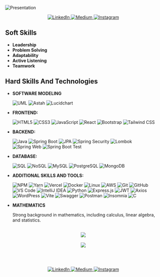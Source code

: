 ![Presentation](./intro-git.gif)
<p align="center">
  <a href="https://www.linkedin.com/in/jeanevenx">
    <img src="https://img.shields.io/badge/LinkedIn-0077B5?logo=linkedin&logoColor=white&style=flat" alt="LinkedIn">
  </a>
  <a href="https://medium.com/@jeanevenx/">
    <img src="https://img.shields.io/badge/Medium-12100E?logo=medium&logoColor=white&style=flat)](https://medium.com/@jeanevenx/" alt="Medium">
  </a>
  <a href="https://www.instagram.com/jeanevenx/">
    <img src="https://img.shields.io/badge/Instagram-E4405F?logo=instagram&logoColor=white&style=flat" alt="Instagram">
  </a>
</p>

## Soft Skills
- **Leadership**
- **Problem Solving**  
- **Adaptability**
- **Active Listening**
- **Teamwork**


## Hard Skills And Technologies
- **SOFTWARE MODELING**
  
  ![UML](https://img.shields.io/badge/-UML-5B47A4?style=flat)
  ![Astah](https://img.shields.io/badge/-Astah-2CB5E9?style=flat)
  ![Lucidchart](https://img.shields.io/badge/-Lucidchart-FB9A00?style=flat)


- **FRONTEND:**
  
  ![HTML5](https://img.shields.io/badge/-HTML5-E34F26?logo=html5&logoColor=white&style=flat)
  ![CSS3](https://img.shields.io/badge/-CSS3-1572B6?logo=css3&logoColor=white&style=flat)
  ![JavaScript](https://img.shields.io/badge/-JavaScript-F7DF1E?logo=javascript&logoColor=black&style=flat)
  ![React](https://img.shields.io/badge/-React-61DAFB?logo=react&logoColor=black&style=flat)
  ![Bootstrap](https://img.shields.io/badge/-Bootstrap-7952B3?logo=bootstrap&logoColor=white&style=flat)
  ![Tailwind CSS](https://img.shields.io/badge/-Tailwind_CSS-38B2AC?logo=tailwind-css&logoColor=white&style=flat)


- **BACKEND:**
  
  ![Java](https://img.shields.io/badge/-Java-007396?logo=java&logoColor=white&style=flat)
  ![Spring Boot](https://img.shields.io/badge/-Spring_Boot-6DB33F?logo=spring-boot&logoColor=white&style=flat)
  ![JPA](https://img.shields.io/badge/-JPA-5B67D8?logo=java&logoColor=white&style=flat)
  ![Spring Security](https://img.shields.io/badge/-Spring_Security-6DB33F?logo=spring&logoColor=white&style=flat)
  ![Lombok](https://img.shields.io/badge/-Lombok-BCB88A?logo=lombok&logoColor=black&style=flat)
  ![Spring Web](https://img.shields.io/badge/-Spring_Web-6DB33F?logo=spring&logoColor=white&style=flat)
  ![Spring Boot Test](https://img.shields.io/badge/Spring_Boot_Test-3.1.1-green)





- **DATABASE:**
  
  ![SQL](https://img.shields.io/badge/-SQL-003B57?logo=sql&logoColor=white&style=flat)
  ![NoSQL](https://img.shields.io/badge/-NoSQL-4DB33D?logo=mongodb&logoColor=white&style=flat)
  ![MySQL](https://img.shields.io/badge/-MySQL-4479A1?logo=mysql&logoColor=white&style=flat)
  ![PostgreSQL](https://img.shields.io/badge/-PostgreSQL-336791?logo=postgresql&logoColor=white&style=flat)
  ![MongoDB](https://img.shields.io/badge/-MongoDB-47A248?logo=mongodb&logoColor=white&style=flat)

- **ADDITIONAL SKILLS AND TOOLS:**

  ![NPM](https://img.shields.io/badge/-NPM-CB3837?logo=npm&logoColor=white&style=flat)
  ![Yarn](https://img.shields.io/badge/-Yarn-2C8EBB?logo=yarn&logoColor=white&style=flat)
  ![Vercel](https://img.shields.io/badge/-Vercel-000000?logo=vercel&logoColor=white&style=flat)
  ![Docker](https://img.shields.io/badge/-Docker-2496ED?logo=docker&logoColor=white&style=flat)
  ![Linux](https://img.shields.io/badge/-Linux-FCC624?logo=linux&logoColor=black&style=flat)
  ![AWS](https://img.shields.io/badge/-AWS-232F3E?logo=amazon-aws&logoColor=white&style=flat)
  ![Git](https://img.shields.io/badge/-Git-F05032?logo=git&logoColor=white&style=flat)
  ![GitHub](https://img.shields.io/badge/-GitHub-181717?logo=github&logoColor=white&style=flat)
  ![VS Code](https://img.shields.io/badge/-VS_Code-007ACC?logo=visual-studio-code&logoColor=white&style=flat)
  ![IntelliJ IDEA](https://img.shields.io/badge/-IntelliJ_IDEA-000000?logo=intellij-idea&logoColor=white&style=flat)
  ![Python](https://img.shields.io/badge/-Python-3776AB?logo=python&logoColor=white&style=flat)
 ![Express.js](https://img.shields.io/badge/-Express.js-000000?logo=express&logoColor=white&style=flat)
 ![JWT](https://img.shields.io/badge/-JWT-000000?logo=json-web-tokens&logoColor=white&style=flat)
 ![Axios](https://img.shields.io/badge/-Axios-5A67D8?logo=axios&logoColor=white&style=flat)
 ![WordPress](https://img.shields.io/badge/-WordPress-21759B?logo=wordpress&logoColor=white&style=flat)
 ![Vite](https://img.shields.io/badge/-Vite-646CFF?logo=vite&logoColor=white&style=flat)
 ![Swagger](https://img.shields.io/badge/-Swagger-85EA2D?logo=swagger&logoColor=black&style=flat)
![Postman](https://img.shields.io/badge/-Postman-FF6C37?logo=postman&logoColor=white&style=flat)
![Insomnia](https://img.shields.io/badge/-Insomnia-5849BE?logo=insomnia&logoColor=white&style=flat)
![C](https://img.shields.io/badge/-C-A8B9CC?logo=c&logoColor=white&style=flat)

- **MATHEMATICS**
  
    Strong background in mathematics, including calculus, linear algebra, and statistics.
  <br/> <br/>

<p align="center">
  <img src="https://github-profile-trophy.vercel.app/?username=jeanevenx&theme=matrix&margin-w=5&row=1&column=8">
   <br/> <br/>
  <img src="https://github-readme-streak-stats.herokuapp.com/?user=jeanevenx">
</p>



 <br/> <br/>
<p align="center">
  <a href="https://www.linkedin.com/in/jeanevenx">
    <img src="https://img.shields.io/badge/LinkedIn-0077B5?logo=linkedin&logoColor=white&style=flat" alt="LinkedIn">
  </a>
  <a href="https://medium.com/@jeanevenx/">
    <img src="https://img.shields.io/badge/Medium-12100E?logo=medium&logoColor=white&style=flat)](https://medium.com/@jeanevenx/" alt="Medium">
  </a>
  <a href="https://www.instagram.com/jeanevenx/">
    <img src="https://img.shields.io/badge/Instagram-E4405F?logo=instagram&logoColor=white&style=flat" alt="Instagram">
  </a>
</p>
